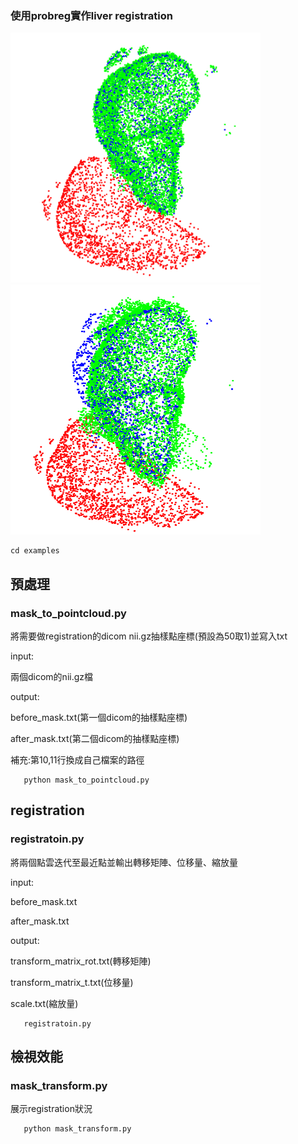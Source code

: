 ### 使用probreg實作liver registration
<img src="https://github.com/das61005/registration/blob/main/image/same_rotate.png" width="400" height="400" /><img src="https://github.com/das61005/registration/blob/main/image/dif_rotate.png" width="400" height="400"/><br/>

   ```
   cd examples
   ```
   
## 預處理
### mask_to_pointcloud.py

將需要做registration的dicom nii.gz抽樣點座標(預設為50取1)並寫入txt

input:

兩個dicom的nii.gz檔

output:

before_mask.txt(第一個dicom的抽樣點座標)

after_mask.txt(第二個dicom的抽樣點座標)

補充:第10,11行換成自己檔案的路徑
```
   python mask_to_pointcloud.py
```
## registration
### registratoin.py

將兩個點雲迭代至最近點並輸出轉移矩陣、位移量、縮放量

input:

before_mask.txt

after_mask.txt

output:

transform_matrix_rot.txt(轉移矩陣)

transform_matrix_t.txt(位移量)

scale.txt(縮放量)
```
   registratoin.py
```
## 檢視效能
### mask_transform.py

展示registration狀況
```
   python mask_transform.py
```
